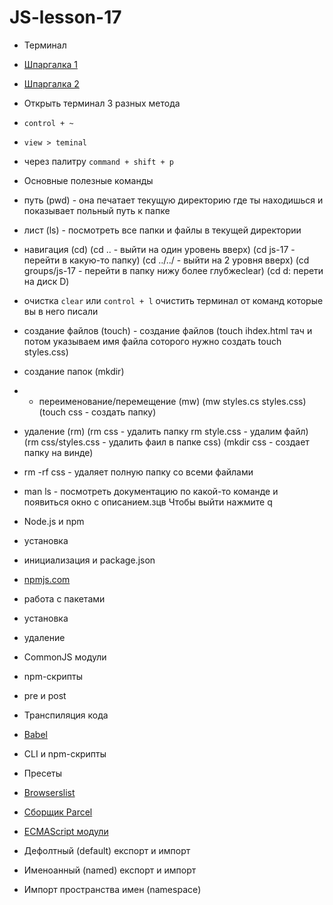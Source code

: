# JS-lesson-17
 
- Терминал
- [Шпаргалка 1](https://tproger.ru/translation/bash-cheatsheet/)
- [Шпаргалка 2](https://harb.com/ru/company/ruvds/blog/445270/)

- Открыть терминал 3 разных метода
- `control + ~` 
- `view > teminal`
- через палитру `command + shift + p`

- Основные полезные команды
- путь (pwd) - она печатает текущую директорию где ты находишься и показывает польный путь к папке
- лист (ls) - посмотреть все папки и файлы в текущей директории
- навигация (cd) (cd .. - выйти на один уровень вверх) (cd js-17 - перейти в какую-то папку) (cd ../../ - выйти на 2 уровня вверх) (cd groups/js-17 - перейти в папку нижу более глубжеclear)
(cd d: перети на диск D)
- очистка `clear` или `control + l` очистить терминал от команд которые вы в него писали
- создание файлов (touch) - создание файлов (touch ihdex.html тач и потом указываем имя файла соторого нужно создать touch styles.css)
- создание папок (mkdir)
- - переименование/перемещение (mw) (mw styles.cs styles.css) (touch css - создать папку)
- удаление (rm) (rm css - удалить папку rm style.css - удалим файл) (rm css/styles.css - удалить фаил в папке css) (mkdir css - создает папку на винде)
- rm -rf css - удаляет полную папку со всеми файлами
- man ls - посмотреть документацию по какой-то команде и появиться окно с описанием.зцв
 Чтобы выйти нажмите q

- Node.js и npm
- установка 
- инициализация и package.json
- [npmjs.com](https://www.npmjs.com/)
- работа с пакетами
- установка
- удаление
- CommonJS модули
- npm-скрипты
- pre и post

- Транспиляция кода
- [Babel](https://babeljs.io/)
- CLI и npm-скрипты
- Пресеты
- [Browserslist](https://github.com/browserslist/browserslist)
- [Сборщик Parcel](https://)
- [ECMAScript модули](https://exploringjs.com/es6/ch_modules.html)
- Дефолтный (default) експорт и импорт
- Именоанный (named) експорт и импорт
- Импорт пространства имен (namespace)
